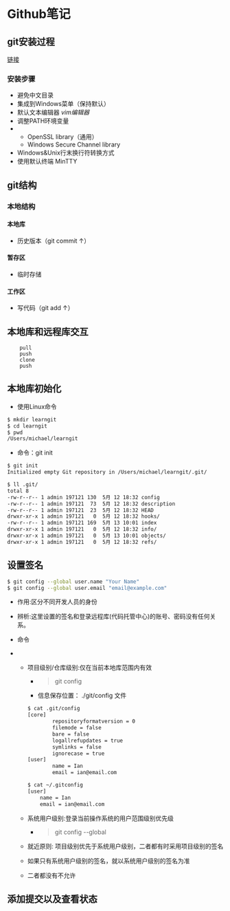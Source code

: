 # Github笔记

## git安装过程
[链接](https://git-scm.com)
### 安装步骤

* 避免中文目录
* 集成到Windows菜单（保持默认）
* 默认文本编辑器 *vim编辑器*
* 调整PATH环境变量
* *  OpenSSL library（通用）
  *  Windows Secure Channel library
* Windows&Unix行末换行符转换方式
* 使用默认终端 MinTTY

## git结构
### 本地结构
#### 本地库
* 历史版本（git commit ↑）
#### 暂存区
* 临时存储
#### 工作区
* 写代码（git add ↑）

## 本地库和远程库交互
``` 
    pull
    push
    clone
    push 
```

## 本地库初始化

* 使用Linux命令
```bash
$ mkdir learngit
$ cd learngit
$ pwd
/Users/michael/learngit
```
* 命令：git init
```bash
$ git init
Initialized empty Git repository in /Users/michael/learngit/.git/
```

```bash
$ ll .git/
total 8
-rw-r--r-- 1 admin 197121 130  5月 12 18:32 config
-rw-r--r-- 1 admin 197121  73  5月 12 18:32 description
-rw-r--r-- 1 admin 197121  23  5月 12 18:32 HEAD
drwxr-xr-x 1 admin 197121   0  5月 12 18:32 hooks/
-rw-r--r-- 1 admin 197121 169  5月 13 10:01 index
drwxr-xr-x 1 admin 197121   0  5月 12 18:32 info/
drwxr-xr-x 1 admin 197121   0  5月 13 10:01 objects/
drwxr-xr-x 1 admin 197121   0  5月 12 18:32 refs/

```

## 设置签名

```bash
$ git config --global user.name "Your Name"
$ git config --global user.email "email@example.com"
```


* 作用:区分不同开发人员的身份

* 辨析:这里设置的签名和登录远程库(代码托管中心)的账号、密码没有任何关系。
* 命令
*   * 项目级别/仓库级别:仅在当前本地库范围内有效
        * >git config
        * 信息保存位置： ./git/config 文件
        ```bash
        $ cat .git/config
        [core]
                repositoryformatversion = 0
                filemode = false
                bare = false
                logallrefupdates = true
                symlinks = false
                ignorecase = true
        [user]
                name = Ian
                email = ian@email.com

        ```


        ```bash
        $ cat ~/.gitconfig
        [user]
            name = Ian
            email = ian@email.com

        ```
        

    * 系统用户级别:登录当前操作系统的用户范围级别优先级
        * >git config --global
    * 就近原则: 项目级别优先于系统用户级别，二者都有时采用项目级别的签名

    * 如果只有系统用户级别的签名，就以系统用户级别的签名为准
    * 二者都没有不允许
## 添加提交以及查看状态


